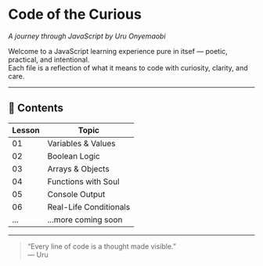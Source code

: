 # Code of the Curious

_A journey through JavaScript by Uru Onyemaobi_

Welcome to a JavaScript learning experience pure in itsef — poetic, practical, and intentional.  
Each file is a reflection of what it means to code with curiosity, clarity, and care.

---

## 🧭 Contents

| Lesson | Topic                  |
| ------ | ---------------------- |
| 01     | Variables & Values     |
| 02     | Boolean Logic          |
| 03     | Arrays & Objects       |
| 04     | Functions with Soul    |
| 05     | Console Output         |
| 06     | Real-Life Conditionals |
| ...    | ...more coming soon    |

---

> “Every line of code is a thought made visible.”  
> — Uru
